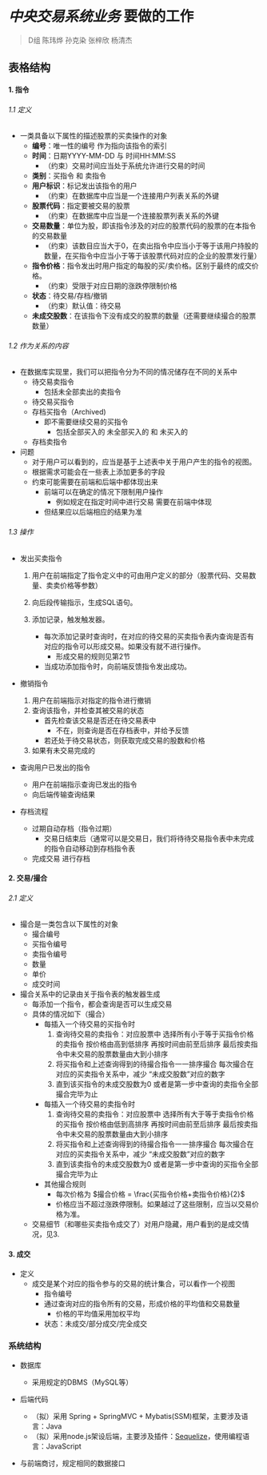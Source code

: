 # *中央交易系统业务* 要做的工作

> D组 陈玮烨 孙克染 张梓欣 杨清杰

## 表格结构

#### 1. 指令

###### 1.1 定义

* 一类具备以下属性的描述股票的买卖操作的对象
  * **编号**：唯一性的编号 作为指向该指令的索引
  * **时间**：日期YYYY-MM-DD 与 时间HH:MM:SS
    * （约束）交易时间应当处于系统允许进行交易的时间
  * **类别**：买指令 和 卖指令
  * **用户标识**：标记发出该指令的用户
    * （约束）在数据库中应当是一个连接用户列表关系的外键
  * **股票代码**：指定要被交易的股票
    * （约束）在数据库中应当是一个连接股票列表关系的外键
  * **交易数量**：单位为股，即该指令涉及的对应的股票代码的股票的在本指令的交易数量
    * （约束）该数目应当大于0，在卖出指令中应当小于等于该用户持股的数量，在买指令中应当小于等于该股票代码对应的企业的股票发行量）
  * **指令价格**：指令发出时用户指定的每股的买/卖价格。区别于最终的成交价格。
    * （约束）受限于对应日期的涨跌停限制价格
  * **状态**：待交易/存档/撤销
    * （约束）默认值：待交易
  * **未成交股数**：在该指令下没有成交的股票的数量（还需要继续撮合的股票数量）

###### 1.2 作为关系的内容

* 在数据库实现里，我们可以把指令分为不同的情况储存在不同的关系中
  * 待交易卖指令
    * 包括未全部卖出的卖指令
  * 待交易买指令
  * 存档买指令（Archived)
    * 即不需要继续交易的买指令
      * 包括全部买入的 未全部买入的 和 未买入的
  * 存档卖指令
* 问题
  * 对于用户可以看到的，应当是基于上述表中关于用户产生的指令的视图。
  * 根据需求可能会在一些表上添加更多的字段
  * 约束可能需要在前端和后端中都体现出来
    * 前端可以在确定的情况下限制用户操作
      * 例如规定在指定时间中进行交易 需要在前端中体现
    * 但结果应以后端相应的结果为准

###### 1.3 操作

* 发出买卖指令

  1. 用户在前端指定了指令定义中的可由用户定义的部分（股票代码、交易数量、卖卖价格等参数）

  2. 向后段传输指示，生成SQL语句。

  3. 添加记录，触发触发器。
     * 每次添加记录时查询时，在对应的待交易的买卖指令表内查询是否有对应的指令可以形成交易。如果没有就不进行操作。
       * 形成交易的规则见第2节
     * 当成功添加指令时，向前端反馈指令发出成功。

* 撤销指令

  1. 用户在前端指示对指定的指令进行撤销
  2. 查询该指令，并检查其被交易的状态
     * 首先检查该交易是否还在待交易表中
       * 不在，则查询是否在存档表中，并给予反馈
     * 若还处于待交易状态，则获取完成交易的股数和价格
  3. 如果有未交易完成的

* 查询用户已发出的指令

  * 用户在前端指示查询已发出的指令
  * 向后端传输查询结果

* 存档流程

  * 过期自动存档（指令过期）
    * 交易日结束后（通常可以是交易日，我们将待待交易指令表中未完成的指令自动移动到存档指令表
  * 完成交易 进行存档



#### 2. 交易/撮合

###### 2.1 定义

* 撮合是一类包含以下属性的对象
  * 撮合编号
  * 买指令编号
  * 卖指令编号
  * 数量
  * 单价
  * 成交时间
* 撮合关系中的记录由关于指令表的触发器生成
  * 每添加一个指令，都会查询是否可以生成交易
  * 具体的情况如下（撮合）
    * 每插入一个待交易的买指令时
      1. 查询待交易的卖指令：对应股票中 选择所有小于等于买指令价格的卖指令 按价格由高到低排序 再按时间由前至后排序 最后按卖指令中未交易的股票数量由大到小排序
      2. 将买指令和上述查询得到的待撮合指令一一排序撮合 每次撮合在对应的买卖指令关系中，减少 “未成交股数”对应的数字
      3. 直到该买指令的未成交股数为0 或者是第一步中查询的卖指令全部撮合完毕为止
    * 每插入一个待交易的卖指令时
      1. 查询待交易的卖指令：对应股票中 选择所有大于等于卖指令价格的买指令 按价格由低到高排序 再按时间由前至后排序 最后按卖指令中未交易的股票数量由大到小排序
      2. 将买指令和上述查询得到的待撮合指令一一排序撮合 每次撮合在对应的买卖指令关系中，减少 “未成交股数”对应的数字
      3. 直到该卖指令的未成交股数为0 或者是第一步中查询的买指令全部撮合完毕为止
    * 其他撮合规则
      * 每次价格为 $撮合价格 = \frac{买指令价格+卖指令价格}{2}$ 
      * 价格应当不超过涨跌停限制。如果越过了这些限制，应当以交易价格为准。
  * 交易细节（和哪些买卖指令成交了）对用户隐藏，用户看到的是成交情况，见3.



#### 3. 成交

* 定义
  * 成交是某个对应的指令参与的交易的统计集合，可以看作一个视图
    * 指令编号
    * 通过查询对应的指令所有的交易，形成价格的平均值和交易数量
      * 价格的平均值采用加权平均
    * 状态：未成交/部分成交/完全成交



### 系统结构

* 数据库
  * 采用规定的DBMS（MySQL等）
* 后端代码
  * （拟）采用 Spring + SpringMVC + Mybatis(SSM)框架，主要涉及语言：Java
  * （拟）采用node.js架设后端，主要涉及插件：[Sequelize](https://www.npmjs.com/package/sequelize)，使用编程语言：JavaScript

* 与前端商讨，规定相同的数据接口